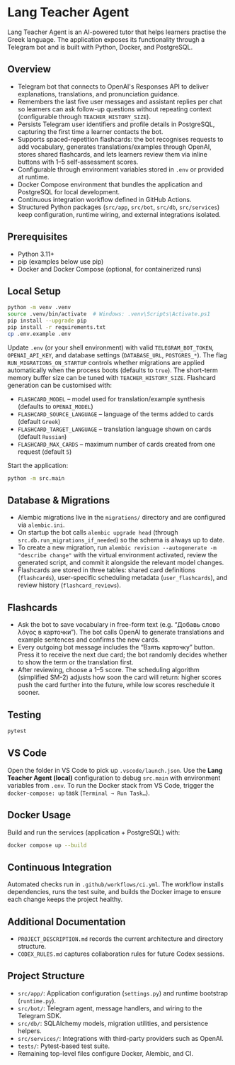 # Lang Teacher Agent

Lang Teacher Agent is an AI-powered tutor that helps learners practise the Greek language. The application exposes its functionality through a Telegram bot and is built with Python, Docker, and PostgreSQL.

## Overview
- Telegram bot that connects to OpenAI's Responses API to deliver explanations, translations, and pronunciation guidance.
- Remembers the last five user messages and assistant replies per chat so learners can ask follow-up questions without repeating context (configurable through `TEACHER_HISTORY_SIZE`).
- Persists Telegram user identifiers and profile details in PostgreSQL, capturing the first time a learner contacts the bot.
- Supports spaced-repetition flashcards: the bot recognises requests to add vocabulary, generates translations/examples through OpenAI, stores shared flashcards, and lets learners review them via inline buttons with 1–5 self-assessment scores.
- Configurable through environment variables stored in `.env` or provided at runtime.
- Docker Compose environment that bundles the application and PostgreSQL for local development.
- Continuous integration workflow defined in GitHub Actions.
- Structured Python packages (`src/app`, `src/bot`, `src/db`, `src/services`) keep configuration, runtime wiring, and external integrations isolated.

## Prerequisites
- Python 3.11+
- pip (examples below use pip)
- Docker and Docker Compose (optional, for containerized runs)

## Local Setup
```bash
python -m venv .venv
source .venv/bin/activate  # Windows: .venv\Scripts\Activate.ps1
pip install --upgrade pip
pip install -r requirements.txt
cp .env.example .env
```

Update `.env` (or your shell environment) with valid `TELEGRAM_BOT_TOKEN`, `OPENAI_API_KEY`, and database settings (`DATABASE_URL`, `POSTGRES_*`). The flag `RUN_MIGRATIONS_ON_STARTUP` controls whether migrations are applied automatically when the process boots (defaults to `true`). The short-term memory buffer size can be tuned with `TEACHER_HISTORY_SIZE`. Flashcard generation can be customised with:

- `FLASHCARD_MODEL` – model used for translation/example synthesis (defaults to `OPENAI_MODEL`)
- `FLASHCARD_SOURCE_LANGUAGE` – language of the terms added to cards (default `Greek`)
- `FLASHCARD_TARGET_LANGUAGE` – translation language shown on cards (default `Russian`)
- `FLASHCARD_MAX_CARDS` – maximum number of cards created from one request (default `5`)

Start the application:

```bash
python -m src.main
```

## Database & Migrations
- Alembic migrations live in the `migrations/` directory and are configured via `alembic.ini`.
- On startup the bot calls `alembic upgrade head` (through `src.db.run_migrations_if_needed`) so the schema is always up to date.
- To create a new migration, run `alembic revision --autogenerate -m "describe change"` with the virtual environment activated, review the generated script, and commit it alongside the relevant model changes.
- Flashcards are stored in three tables: shared card definitions (`flashcards`), user-specific scheduling metadata (`user_flashcards`), and review history (`flashcard_reviews`).

## Flashcards
- Ask the bot to save vocabulary in free-form text (e.g. “Добавь слово λόγος в карточки”). The bot calls OpenAI to generate translations and example sentences and confirms the new cards.
- Every outgoing bot message includes the “Взять карточку” button. Press it to receive the next due card; the bot randomly decides whether to show the term or the translation first.
- After reviewing, choose a 1–5 score. The scheduling algorithm (simplified SM-2) adjusts how soon the card will return: higher scores push the card further into the future, while low scores reschedule it sooner.

## Testing
```bash
pytest
```

## VS Code
Open the folder in VS Code to pick up `.vscode/launch.json`. Use the **Lang Teacher Agent (local)** configuration to debug `src.main` with environment variables from `.env`. To run the Docker stack from VS Code, trigger the `docker-compose: up` task (`Terminal → Run Task…`).

## Docker Usage
Build and run the services (application + PostgreSQL) with:
```bash
docker compose up --build
```

## Continuous Integration
Automated checks run in `.github/workflows/ci.yml`. The workflow installs dependencies, runs the test suite, and builds the Docker image to ensure each change keeps the project healthy.

## Additional Documentation
- `PROJECT_DESCRIPTION.md` records the current architecture and directory structure.
- `CODEX_RULES.md` captures collaboration rules for future Codex sessions.
## Project Structure
- `src/app/`: Application configuration (`settings.py`) and runtime bootstrap (`runtime.py`).
- `src/bot/`: Telegram agent, message handlers, and wiring to the Telegram SDK.
- `src/db/`: SQLAlchemy models, migration utilities, and persistence helpers.
- `src/services/`: Integrations with third-party providers such as OpenAI.
- `tests/`: Pytest-based test suite.
- Remaining top-level files configure Docker, Alembic, and CI.
